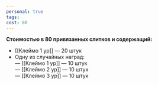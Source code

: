 ```yaml
---
personal: true
tags: 
cost: 80
---
```

**Стоимостью в 80 привязанных слитков и содержащий:**  

- [[Клеймо 1 ур]] — 20 штук
- Одну из случайных наград:  
    — [[Клеймо 1 ур]] — 10 штук  
    — [[Клеймо 2 ур]] — 10 штук  
    — [[Клеймо 3 ур]] — 10 штук